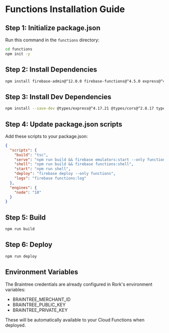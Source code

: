 # Functions Installation Guide

## Step 1: Initialize package.json

Run this command in the `functions` directory:

```bash
cd functions
npm init -y
```

## Step 2: Install Dependencies

```bash
npm install firebase-admin@^12.0.0 firebase-functions@^4.5.0 express@^4.18.2 cors@^2.8.5 braintree@^3.19.0
```

## Step 3: Install Dev Dependencies

```bash
npm install --save-dev @types/express@^4.17.21 @types/cors@^2.8.17 typescript@^5.3.3 firebase-functions-test@^3.1.0
```

## Step 4: Update package.json scripts

Add these scripts to your package.json:

```json
{
  "scripts": {
    "build": "tsc",
    "serve": "npm run build && firebase emulators:start --only functions",
    "shell": "npm run build && firebase functions:shell",
    "start": "npm run shell",
    "deploy": "firebase deploy --only functions",
    "logs": "firebase functions:log"
  },
  "engines": {
    "node": "18"
  }
}
```

## Step 5: Build

```bash
npm run build
```

## Step 6: Deploy

```bash
npm run deploy
```

## Environment Variables

The Braintree credentials are already configured in Rork's environment variables:
- BRAINTREE_MERCHANT_ID
- BRAINTREE_PUBLIC_KEY
- BRAINTREE_PRIVATE_KEY

These will be automatically available to your Cloud Functions when deployed.

